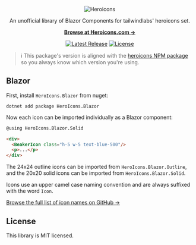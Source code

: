 <p align="center">
  <img src="https://raw.githubusercontent.com/tailwindlabs/heroicons/master/.github/logo.svg" alt="Heroicons">
</p>

<p align="center">
  An unofficial library of Blazor Components for tailwindlabs' heroicons set.
<p>

<p align="center">
  <a href="https://heroicons.com"><strong>Browse at Heroicons.com &rarr;</strong></a>
</p>

<p align="center">
    <a href="https://www.nuget.org/packages/HeroIcons.Blazor"><img src="https://img.shields.io/nuget/v/HeroIcons.Blazor?logo=nuget" alt="Latest Release"></a>
    <a href="https://github.com/tailwindlabs/heroicons/blob/master/LICENSE"><img src="https://img.shields.io/github/license/duaneedwards/heroicons" alt="License"></a>
</p>

> ℹ️ This package's version is aligned with the [heroicons NPM package](https://www.npmjs.com/package/heroicons) so you always know which version you're using.

## Blazor

First, install `HeroIcons.Blazor` from nuget:

```terminal
dotnet add package HeroIcons.Blazor
```

Now each icon can be imported individually as a Blazor component:

```html
@using HeroIcons.Blazor.Solid

<div>
  <BeakerIcon class="h-5 w-5 text-blue-500"/>
  <p>...</p>
</div>
```

The 24x24 outline icons can be imported from `HeroIcons.Blazor.Outline`, and the 20x20 solid icons can be imported from `HeroIcons.Blazor.Solid`.

Icons use an upper camel case naming convention and are always suffixed with the word `Icon`.

[Browse the full list of icon names on GitHub &rarr;](https://github.com/duaneedwards/heroicons/tree/master/blazor/Outline)

## License

This library is MIT licensed.
